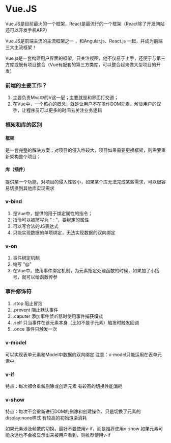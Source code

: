 # Vue.JS

Vue.JS是目前最火的一个框架，React是最流行的一个框架（React除了开发网站还可以开发手机APP）

Vue.JS是前端主流的主流框架之一 ，和Angular.js、React.js 一起，并成为前端三大主流框架！

Vue.js是一套构建用户界面的框架，只关注视图，他不仅易于上手，还便于与第三方库或既有项目整合（Vue有配套的第三方类库，可以整合起来做大型项目的开发）

### 前端的主要工作？

1. 主要负责Mvc中的V这一层；主要就是和界面打交道；
2. 在Vue中，一个核心的概念，就是让用户不在操作DOM元素，解放用户的双手，让程序员可以更多的时间去关注业务逻辑

### 框架和库的区别

#### 框架

是一套完整的解决方案；对项目的侵入性较大，项目如果需要更换框架，则需要重新架构整个项目；

#### 库（插件）

提供某一个功能，对项目的侵入性较小，如果某个库无法完成某些需求，可以很容易切换到其他库实现需求

### v-bind

1. 是Vue中，提供的用于绑定属性的指令；
2. 指令可以被简写为 " : "，要绑定的属性
3. 可以写合法的JS表达式
4. 只能实现数据的单项绑定，无法实现数据的双向绑定

### v-on

1. 事件绑定机制
2. 缩写 "@"
3. 在Vue中，使用事件绑定机制，为元素指定处理函数的时候，如果加了小括号，就可以给函数传参

### 事件修饰符

1. .stop 阻止冒泡
2. .prevent 阻止默认事件
3. .caputer 添加事件侦听器时使用事件捕获模式
4. .self 只当事件在该元素本身（比如不是子元素）触发时触发回调
5. .once 事件只触发一次

### v-model

可以实现表单元素和Model中数据的双向绑定
注意：v-model只能运用在表单元素中

### v-if

特点：每次都会重新删除或创建元素
有较高的切换性能消耗

### v-show

特点：每次不会重新进行DOM的删除和创建操作、只是切换了元素的display:none样式
有较高的初始渲染消耗

如果元素涉及频繁的切换，最好不要使用v-if，而是推荐使用v-show
如果元素可能永远也不会被显示出来被用户看到，则推荐使用v-if
